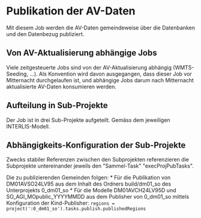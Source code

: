 # Publikation der AV-Daten

Mit diesem Job werden die AV-Daten gemeindeweise über die Datenbanken und den Datenbezug publiziert.

## Von AV-Aktualisierung abhängige Jobs

Viele zeitgesteuerte Jobs sind von der AV-Aktualisierung abhängig (WMTS-Seeding, ...). Als Konvention wird davon ausgegangen, dass dieser Job vor Mitternacht durchgelaufen ist, und abhängige Jobs darum nach Mitternacht aktualisierte AV-Daten konsumieren werden.

## Aufteilung in Sub-Projekte

Der Job ist in drei Sub-Projekte aufgeteilt. Gemäss dem jeweiligen INTERLIS-Modell.

## Abhängigkeits-Konfiguration der Sub-Projekte

Zwecks stabiler Referenzen zwischen den Subprojekten referenzieren die Subprojekte untereinander jeweils den "Sammel-Task" "execProjPubTasks".

Die zu publizierenden Gemeinden folgen:
 * Für die Publikation von DM01AVSO24LV95 aus dem Inhalt des Ordners build/dm01_so des Unterprojekts 0_dm01_so
 * Für die Modelle DM01AVCH24LV95D und SO_AGI_MOpublic_YYYYMMDD aus dem Publisher von 0_dm01_so mittels Konfiguration der Kind-Publisher: `regions = project(':0_dm01_so').tasks.publish.publishedRegions`
